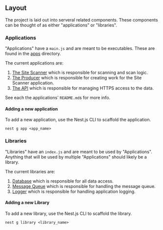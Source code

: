 ## Layout
The project is laid out into serveral related components. These components can be thought of as either "applications" or "libraries". 

### Applications
"Applications" have a `main.js` and are meant to be executables. These are found in the [apps](./apps) directory.

The current applications are:
1) [The Site Scanner](../apps/scanner) which is responsible for scanning and scan logic. 
2) [The  Producer](../apps/producer) which is responsible for creating work for the Site Scanner application.
3) [The API](../apps/api) which is responsible for managing HTTPS access to the data.

See each the applications' `README.md`s for more info.

#### Adding a new application
To add a new application, use the Nest.js CLI to scaffold the application. 

`nest g app <app_name>`

### Libraries
"Libraries" have an `index.js` and are meant to be used by "Applications". Anything that will be used by multiple "Applications" should likely be a library.

The current libraries are:
1) [Database](../libs/database) which is responsible for all data access. 
2) [Message Queue](../libs/message-queue) which is responsible for handling the message queue.
3) [Logger](../libs/logger) which is responsible for handling application logging.

#### Adding a new Library
To add a new library, use the Nest.js CLI to scaffold the library.

`nest g library <library_name>`


